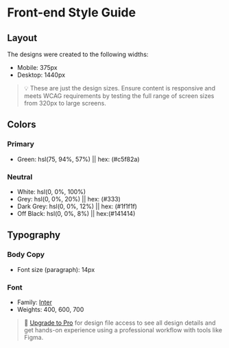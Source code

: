 # Front-end Style Guide

## Layout

The designs were created to the following widths:

- Mobile: 375px
- Desktop: 1440px

> 💡 These are just the design sizes. Ensure content is responsive and meets WCAG requirements by testing the full range of screen sizes from 320px to large screens.

## Colors

### Primary

- Green: hsl(75, 94%, 57%) || hex: (#c5f82a)

### Neutral

- White: hsl(0, 0%, 100%)
- Grey: hsl(0, 0%, 20%) || hex: (#333)
- Dark Grey: hsl(0, 0%, 12%) || hex: (#1f1f1f)
- Off Black: hsl(0, 0%, 8%) || hex:(#141414)

## Typography

### Body Copy

- Font size (paragraph): 14px

### Font

- Family: [Inter](https://fonts.google.com/specimen/Inter)
- Weights: 400, 600, 700

> 💎 [Upgrade to Pro](https://www.frontendmentor.io/pro?ref=style-guide) for design file access to see all design details and get hands-on experience using a professional workflow with tools like Figma.
